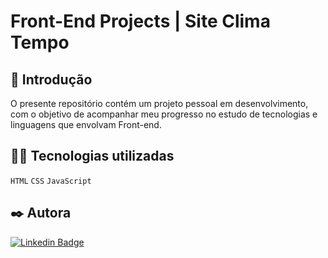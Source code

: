 # Front-End Projects | Site Clima Tempo

## 🚀 Introdução
O presente repositório contém um projeto pessoal em desenvolvimento, com o objetivo de acompanhar meu progresso no estudo de tecnologias e linguagens que envolvam Front-end.

## 👨‍💻 Tecnologias utilizadas

`HTML`
`CSS`
`JavaScript`

## ✒️ Autora

[![Linkedin Badge](https://img.shields.io/badge/-Thársyla_Jones-blue?style=flat-square&logo=Linkedin&logoColor=white&link=https://www.linkedin.com/in/tharsyla-jones/)](https://www.linkedin.com/in/tharsyla-jones/)
